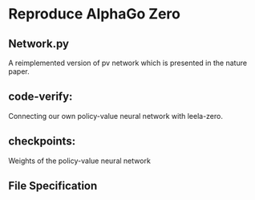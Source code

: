 # Reproduce AlphaGo Zero

## Network.py
A reimplemented version of pv network which is presented in the nature paper.

## code-verify:

Connecting our own policy-value neural network with leela-zero.

## checkpoints:

Weights of the policy-value neural network


## File Specification

